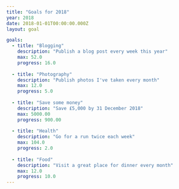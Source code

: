 ```yaml
---
title: "Goals for 2018"
year: 2018
date: 2018-01-01T00:00:00.000Z
layout: goal

goals:
  - title: "Blogging"
    description: "Publish a blog post every week this year"
    max: 52.0
    progress: 16.0
    
  - title: "Photography"
    description: "Publish photos I've taken every month"
    max: 12.0
    progress: 5.0
    
  - title: "Save some money"
    description: "Save £5,000 by 31 December 2018"
    max: 5000.00
    progress: 900.00
    
  - title: "Health"
    description: "Go for a run twice each week"
    max: 104.0
    progress: 2.0
    
  - title: "Food"
    description: "Visit a great place for dinner every month"
    max: 12.0
    progress: 10.0
---
```


